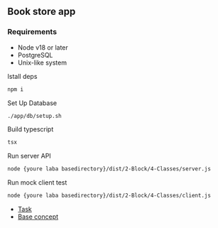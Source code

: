 ## Book store app

### Requirements

* Node v18 or later
* PostgreSQL
* Unix-like system

Istall deps

```bash
npm i
```
Set Up Database

```bash
./app/db/setup.sh
```

Build typescript
```bash
tsx
```

Run server API
```bash
node {youre laba basedirectory}/dist/2-Block/4-Classes/server.js
```

Run mock client test
```bash
node {youre laba basedirectory}/dist/2-Block/4-Classes/client.js
```


* [ Task](./api.md)
* [ Base concept](./concept.md)